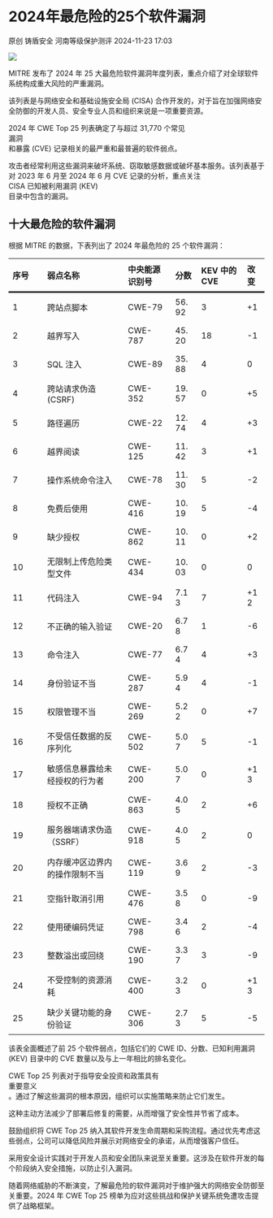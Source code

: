 #  2024年最危险的25个软件漏洞   
原创 铸盾安全  河南等级保护测评   2024-11-23 17:03  
  
![](https://mmbiz.qpic.cn/sz_mmbiz_png/sNicKB84ZxoHlsetbVFvZHZFJBwEdHfW8oJxtXlgGzzJxIP8WZrm0wbiamgc9rKKrTnLa7iaur94yGRWySibSJDmZQ/640?wx_fmt=png&from=appmsg "")  
  
MITRE 发布了 2024 年 25 大最危险软件漏洞年度列表，重点介绍了对全球软件系统构成重大风险的严重漏洞。  
  
该列表是与网络安全和基础设施安全局 (CISA) 合作开发的，对于旨在加强网络安全防御的开发人员、安全专业人员和组织来说是一项重要资源。  
  
2024 年 CWE Top 25 列表确定了与超过 31,770 个常见  
漏洞  
和暴露 (CVE) 记录相关的最严重和最普遍的软件弱点。  
  
攻击者经常利用这些漏洞来破坏系统、窃取敏感数据或破坏基本服务。该列表基于对 2023 年 6 月至 2024 年 6 月 CVE 记录的分析，重点关注  
CISA 已知被利用漏洞 (KEV)  
目录中包含的漏洞。  
## 十大最危险的软件漏洞  
  
根据 MITRE 的数据，下表列出了 2024 年最危险的 25 个软件漏洞：  
  
<table><thead style="border-bottom: 3px solid;"><tr><th style="padding: 0.5em;text-align: left;border-top-width: 1px;border-color: initial;word-break: break-all;" width="42"><span style="vertical-align: inherit;">序号</span></th><th style="padding: 0.5em;text-align: left;border-top-width: 1px;border-color: initial;word-break: break-word;" width="143"><span style="vertical-align: inherit;">弱点名称</span></th><th style="padding: 0.5em;text-align: left;border-top-width: 1px;border-color: initial;word-break: break-word;"><span style="vertical-align: inherit;">中央能源识别号</span></th><th style="padding: 0.5em;text-align: left;border-top-width: 1px;border-color: initial;word-break: break-word;"><span style="vertical-align: inherit;">分数</span></th><th style="padding: 0.5em;text-align: left;border-top-width: 1px;border-color: initial;word-break: break-word;"><span style="vertical-align: inherit;">KEV 中的 CVE</span></th><th style="padding: 0.5em;text-align: left;border-top-width: 1px;border-color: initial;word-break: break-word;"><span style="vertical-align: inherit;">改变</span></th></tr></thead><tbody><tr><td style="padding: 0.5em;border-color: initial;word-break: break-word;" width="35"><span style="vertical-align: inherit;">1</span></td><td style="padding: 0.5em;border-color: initial;word-break: break-word;" width="123"><span style="vertical-align: inherit;">跨站点脚本</span></td><td style="padding: 0.5em;border-color: initial;word-break: break-word;"><span style="vertical-align: inherit;">CWE-79</span></td><td style="padding: 0.5em;border-color: initial;word-break: break-word;"><span style="vertical-align: inherit;">56.92</span></td><td style="padding: 0.5em;border-color: initial;word-break: break-word;"><span style="vertical-align: inherit;">3</span></td><td style="padding: 0.5em;border-color: initial;word-break: break-word;"><span style="vertical-align: inherit;">+1</span></td></tr><tr><td style="padding: 0.5em;border-color: initial;word-break: break-word;" width="35"><span style="vertical-align: inherit;">2</span></td><td style="padding: 0.5em;border-color: initial;word-break: break-word;" width="123"><span style="vertical-align: inherit;">越界写入</span></td><td style="padding: 0.5em;border-color: initial;word-break: break-word;"><span style="vertical-align: inherit;">CWE-787</span></td><td style="padding: 0.5em;border-color: initial;word-break: break-word;"><span style="vertical-align: inherit;">45.20</span></td><td style="padding: 0.5em;border-color: initial;word-break: break-word;"><span style="vertical-align: inherit;">18</span></td><td style="padding: 0.5em;border-color: initial;word-break: break-word;"><span style="vertical-align: inherit;">-1</span></td></tr><tr><td style="padding: 0.5em;border-color: initial;word-break: break-word;" width="35"><span style="vertical-align: inherit;">3</span></td><td style="padding: 0.5em;border-color: initial;word-break: break-word;" width="123"><span style="vertical-align: inherit;">SQL 注入</span></td><td style="padding: 0.5em;border-color: initial;word-break: break-word;"><span style="vertical-align: inherit;">CWE-89</span></td><td style="padding: 0.5em;border-color: initial;word-break: break-word;"><span style="vertical-align: inherit;">35.88</span></td><td style="padding: 0.5em;border-color: initial;word-break: break-word;"><span style="vertical-align: inherit;">4</span></td><td style="padding: 0.5em;border-color: initial;word-break: break-word;"><span style="vertical-align: inherit;">0</span></td></tr><tr><td style="padding: 0.5em;border-color: initial;word-break: break-word;" width="35"><span style="vertical-align: inherit;">4</span></td><td style="padding: 0.5em;border-color: initial;word-break: break-word;" width="123"><span style="vertical-align: inherit;">跨站请求伪造 (CSRF)</span></td><td style="padding: 0.5em;border-color: initial;word-break: break-word;"><span style="vertical-align: inherit;">CWE-352</span></td><td style="padding: 0.5em;border-color: initial;word-break: break-word;"><span style="vertical-align: inherit;">19.57</span></td><td style="padding: 0.5em;border-color: initial;word-break: break-word;"><span style="vertical-align: inherit;">0</span></td><td style="padding: 0.5em;border-color: initial;word-break: break-word;"><span style="vertical-align: inherit;">+5</span></td></tr><tr><td style="padding: 0.5em;border-color: initial;word-break: break-word;" width="35"><span style="vertical-align: inherit;">5</span></td><td style="padding: 0.5em;border-color: initial;word-break: break-word;" width="123"><span style="vertical-align: inherit;">路径遍历</span></td><td style="padding: 0.5em;border-color: initial;word-break: break-word;"><span style="vertical-align: inherit;">CWE-22</span></td><td style="padding: 0.5em;border-color: initial;word-break: break-word;"><span style="vertical-align: inherit;">12.74</span></td><td style="padding: 0.5em;border-color: initial;word-break: break-word;"><span style="vertical-align: inherit;">4</span></td><td style="padding: 0.5em;border-color: initial;word-break: break-word;"><span style="vertical-align: inherit;">+3</span></td></tr><tr><td style="padding: 0.5em;border-color: initial;word-break: break-word;" width="35"><span style="vertical-align: inherit;">6</span></td><td style="padding: 0.5em;border-color: initial;word-break: break-word;" width="123"><span style="vertical-align: inherit;">越界阅读</span></td><td style="padding: 0.5em;border-color: initial;word-break: break-word;"><span style="vertical-align: inherit;">CWE-125</span></td><td style="padding: 0.5em;border-color: initial;word-break: break-word;"><span style="vertical-align: inherit;">11.42</span></td><td style="padding: 0.5em;border-color: initial;word-break: break-word;"><span style="vertical-align: inherit;">3</span></td><td style="padding: 0.5em;border-color: initial;word-break: break-word;"><span style="vertical-align: inherit;">+1</span></td></tr><tr><td style="padding: 0.5em;border-color: initial;word-break: break-word;" width="35"><span style="vertical-align: inherit;">7</span></td><td style="padding: 0.5em;border-color: initial;word-break: break-word;" width="123"><span style="vertical-align: inherit;">操作系统命令注入</span></td><td style="padding: 0.5em;border-color: initial;word-break: break-word;"><span style="vertical-align: inherit;">CWE-78</span></td><td style="padding: 0.5em;border-color: initial;word-break: break-word;"><span style="vertical-align: inherit;">11.30</span></td><td style="padding: 0.5em;border-color: initial;word-break: break-word;"><span style="vertical-align: inherit;">5</span></td><td style="padding: 0.5em;border-color: initial;word-break: break-word;"><span style="vertical-align: inherit;">-2</span></td></tr><tr><td style="padding: 0.5em;border-color: initial;word-break: break-word;" width="35"><span style="vertical-align: inherit;">8</span></td><td style="padding: 0.5em;border-color: initial;word-break: break-word;" width="123"><span style="vertical-align: inherit;">免费后使用</span></td><td style="padding: 0.5em;border-color: initial;word-break: break-word;"><span style="vertical-align: inherit;">CWE-416</span></td><td style="padding: 0.5em;border-color: initial;word-break: break-word;"><span style="vertical-align: inherit;">10.19</span></td><td style="padding: 0.5em;border-color: initial;word-break: break-word;"><span style="vertical-align: inherit;">5</span></td><td style="padding: 0.5em;border-color: initial;word-break: break-word;"><span style="vertical-align: inherit;">-4</span></td></tr><tr><td style="padding: 0.5em;border-color: initial;word-break: break-word;" width="35"><span style="vertical-align: inherit;">9</span></td><td style="padding: 0.5em;border-color: initial;word-break: break-word;" width="123"><span style="vertical-align: inherit;">缺少授权</span></td><td style="padding: 0.5em;border-color: initial;word-break: break-word;"><span style="vertical-align: inherit;">CWE-862</span></td><td style="padding: 0.5em;border-color: initial;word-break: break-word;"><span style="vertical-align: inherit;">10.11</span></td><td style="padding: 0.5em;border-color: initial;word-break: break-word;"><span style="vertical-align: inherit;">0</span></td><td style="padding: 0.5em;border-color: initial;word-break: break-word;"><span style="vertical-align: inherit;">+2</span></td></tr><tr><td style="padding: 0.5em;border-color: initial;word-break: break-word;" width="35"><span style="vertical-align: inherit;">10</span></td><td style="padding: 0.5em;border-color: initial;word-break: break-word;" width="123"><span style="vertical-align: inherit;">无限制上传危险类型文件</span></td><td style="padding: 0.5em;border-color: initial;word-break: break-word;"><span style="vertical-align: inherit;">CWE-434</span></td><td style="padding: 0.5em;border-color: initial;word-break: break-word;"><span style="vertical-align: inherit;">10.03</span></td><td style="padding: 0.5em;border-color: initial;word-break: break-word;"><span style="vertical-align: inherit;">0</span></td><td style="padding: 0.5em;border-color: initial;word-break: break-word;"><span style="vertical-align: inherit;">0</span></td></tr><tr><td style="padding: 0.5em;border-color: initial;word-break: break-word;" width="35"><span style="vertical-align: inherit;">11</span></td><td style="padding: 0.5em;border-color: initial;word-break: break-word;" width="123"><span style="vertical-align: inherit;">代码注入</span></td><td style="padding: 0.5em;border-color: initial;word-break: break-word;"><span style="vertical-align: inherit;">CWE-94</span></td><td style="padding: 0.5em;border-color: initial;word-break: break-word;"><span style="vertical-align: inherit;">7.13</span></td><td style="padding: 0.5em;border-color: initial;word-break: break-word;"><span style="vertical-align: inherit;">7</span></td><td style="padding: 0.5em;border-color: initial;word-break: break-word;"><span style="vertical-align: inherit;">+12</span></td></tr><tr><td style="padding: 0.5em;border-color: initial;word-break: break-word;" width="35"><span style="vertical-align: inherit;">12</span></td><td style="padding: 0.5em;border-color: initial;word-break: break-word;" width="123"><span style="vertical-align: inherit;">不正确的输入验证</span></td><td style="padding: 0.5em;border-color: initial;word-break: break-word;"><span style="vertical-align: inherit;">CWE-20</span></td><td style="padding: 0.5em;border-color: initial;word-break: break-word;"><span style="vertical-align: inherit;">6.78</span></td><td style="padding: 0.5em;border-color: initial;word-break: break-word;"><span style="vertical-align: inherit;">1</span></td><td style="padding: 0.5em;border-color: initial;word-break: break-word;"><span style="vertical-align: inherit;">-6</span></td></tr><tr><td style="padding: 0.5em;border-color: initial;word-break: break-word;" width="35"><span style="vertical-align: inherit;">13</span></td><td style="padding: 0.5em;border-color: initial;word-break: break-word;" width="123"><span style="vertical-align: inherit;">命令注入</span></td><td style="padding: 0.5em;border-color: initial;word-break: break-word;"><span style="vertical-align: inherit;">CWE-77</span></td><td style="padding: 0.5em;border-color: initial;word-break: break-word;"><span style="vertical-align: inherit;">6.74</span></td><td style="padding: 0.5em;border-color: initial;word-break: break-word;"><span style="vertical-align: inherit;">4</span></td><td style="padding: 0.5em;border-color: initial;word-break: break-word;"><span style="vertical-align: inherit;">+3</span></td></tr><tr><td style="padding: 0.5em;border-color: initial;word-break: break-word;" width="52"><span style="vertical-align: inherit;">14</span></td><td style="padding: 0.5em;border-color: initial;word-break: break-word;" width="123"><span style="vertical-align: inherit;">身份验证不当</span></td><td style="padding: 0.5em;border-color: initial;word-break: break-word;"><span style="vertical-align: inherit;">CWE-287</span></td><td style="padding: 0.5em;border-color: initial;word-break: break-word;"><span style="vertical-align: inherit;">5.94</span></td><td style="padding: 0.5em;border-color: initial;word-break: break-word;"><span style="vertical-align: inherit;">4</span></td><td style="padding: 0.5em;border-color: initial;word-break: break-word;"><span style="vertical-align: inherit;">-1</span></td></tr><tr><td style="padding: 0.5em;border-color: initial;word-break: break-word;" width="35"><span style="vertical-align: inherit;">15</span></td><td style="padding: 0.5em;border-color: initial;word-break: break-word;" width="123"><span style="vertical-align: inherit;">权限管理不当</span></td><td style="padding: 0.5em;border-color: initial;word-break: break-word;"><span style="vertical-align: inherit;">CWE-269</span></td><td style="padding: 0.5em;border-color: initial;word-break: break-word;"><span style="vertical-align: inherit;">5.22</span></td><td style="padding: 0.5em;border-color: initial;word-break: break-word;"><span style="vertical-align: inherit;">0</span></td><td style="padding: 0.5em;border-color: initial;word-break: break-word;"><span style="vertical-align: inherit;">+7</span></td></tr><tr><td style="padding: 0.5em;border-color: initial;word-break: break-word;" width="35"><span style="vertical-align: inherit;">16</span></td><td style="padding: 0.5em;border-color: initial;word-break: break-word;" width="123"><span style="vertical-align: inherit;">不受信任数据的反序列化</span></td><td style="padding: 0.5em;border-color: initial;word-break: break-word;"><span style="vertical-align: inherit;">CWE-502</span></td><td style="padding: 0.5em;border-color: initial;word-break: break-word;"><span style="vertical-align: inherit;">5.07</span></td><td style="padding: 0.5em;border-color: initial;word-break: break-word;"><span style="vertical-align: inherit;">5</span></td><td style="padding: 0.5em;border-color: initial;word-break: break-word;"><span style="vertical-align: inherit;">-1</span></td></tr><tr><td style="padding: 0.5em;border-color: initial;word-break: break-word;" width="35"><span style="vertical-align: inherit;">17</span></td><td style="padding: 0.5em;border-color: initial;word-break: break-word;" width="123"><span style="vertical-align: inherit;">敏感信息暴露给未经授权的行为者</span></td><td style="padding: 0.5em;border-color: initial;word-break: break-word;"><span style="vertical-align: inherit;">CWE-200</span></td><td style="padding: 0.5em;border-color: initial;word-break: break-word;"><span style="vertical-align: inherit;">5.07</span></td><td style="padding: 0.5em;border-color: initial;word-break: break-word;"><span style="vertical-align: inherit;">0</span></td><td style="padding: 0.5em;border-color: initial;word-break: break-word;"><span style="vertical-align: inherit;">+13</span></td></tr><tr><td style="padding: 0.5em;border-color: initial;word-break: break-word;" width="35"><span style="vertical-align: inherit;">18</span></td><td style="padding: 0.5em;border-color: initial;word-break: break-word;" width="123"><span style="vertical-align: inherit;">授权不正确</span></td><td style="padding: 0.5em;border-color: initial;word-break: break-word;"><span style="vertical-align: inherit;">CWE-863</span></td><td style="padding: 0.5em;border-color: initial;word-break: break-word;"><span style="vertical-align: inherit;">4.05</span></td><td style="padding: 0.5em;border-color: initial;word-break: break-word;"><span style="vertical-align: inherit;">2</span></td><td style="padding: 0.5em;border-color: initial;word-break: break-word;"><span style="vertical-align: inherit;">+6</span></td></tr><tr><td style="padding: 0.5em;border-color: initial;word-break: break-word;" width="35"><span style="vertical-align: inherit;">19</span></td><td style="padding: 0.5em;border-color: initial;word-break: break-word;" width="123"><span style="vertical-align: inherit;">服务器端请求伪造（SSRF）</span></td><td style="padding: 0.5em;border-color: initial;word-break: break-word;"><span style="vertical-align: inherit;">CWE-918</span></td><td style="padding: 0.5em;border-color: initial;word-break: break-word;"><span style="vertical-align: inherit;">4.05</span></td><td style="padding: 0.5em;border-color: initial;word-break: break-word;"><span style="vertical-align: inherit;">2</span></td><td style="padding: 0.5em;border-color: initial;word-break: break-word;"><span style="vertical-align: inherit;">0</span></td></tr><tr><td style="padding: 0.5em;border-color: initial;word-break: break-word;" width="35"><span style="vertical-align: inherit;">20</span></td><td style="padding: 0.5em;border-color: initial;word-break: break-word;" width="123"><span style="vertical-align: inherit;">内存缓冲区边界内的操作限制不当</span></td><td style="padding: 0.5em;border-color: initial;word-break: break-word;"><span style="vertical-align: inherit;">CWE-119</span></td><td style="padding: 0.5em;border-color: initial;word-break: break-word;"><span style="vertical-align: inherit;">3.69</span></td><td style="padding: 0.5em;border-color: initial;word-break: break-word;"><span style="vertical-align: inherit;">2</span></td><td style="padding: 0.5em;border-color: initial;word-break: break-word;"><span style="vertical-align: inherit;">-3</span></td></tr><tr><td style="padding: 0.5em;border-color: initial;word-break: break-word;" width="35"><span style="vertical-align: inherit;">21</span></td><td style="padding: 0.5em;border-color: initial;word-break: break-word;" width="123"><span style="vertical-align: inherit;">空指针取消引用</span></td><td style="padding: 0.5em;border-color: initial;word-break: break-word;"><span style="vertical-align: inherit;">CWE-476</span></td><td style="padding: 0.5em;border-color: initial;word-break: break-word;"><span style="vertical-align: inherit;">3.58</span></td><td style="padding: 0.5em;border-color: initial;word-break: break-word;"><span style="vertical-align: inherit;">0</span></td><td style="padding: 0.5em;border-color: initial;word-break: break-word;"><span style="vertical-align: inherit;">-9</span></td></tr><tr><td style="padding: 0.5em;border-color: initial;word-break: break-word;" width="35"><span style="vertical-align: inherit;">22</span></td><td style="padding: 0.5em;border-color: initial;word-break: break-word;" width="123"><span style="vertical-align: inherit;">使用硬编码凭证</span></td><td style="padding: 0.5em;border-color: initial;word-break: break-word;"><span style="vertical-align: inherit;">CWE-798</span></td><td style="padding: 0.5em;border-color: initial;word-break: break-word;"><span style="vertical-align: inherit;">3.46</span></td><td style="padding: 0.5em;border-color: initial;word-break: break-word;"><span style="vertical-align: inherit;">2</span></td><td style="padding: 0.5em;border-color: initial;word-break: break-word;"><span style="vertical-align: inherit;">-4</span></td></tr><tr><td style="padding: 0.5em;border-color: initial;word-break: break-word;" width="35"><span style="vertical-align: inherit;">23</span></td><td style="padding: 0.5em;border-color: initial;word-break: break-word;" width="123"><span style="vertical-align: inherit;">整数溢出或回绕</span></td><td style="padding: 0.5em;border-color: initial;word-break: break-word;"><span style="vertical-align: inherit;">CWE-190</span></td><td style="padding: 0.5em;border-color: initial;word-break: break-word;"><span style="vertical-align: inherit;">3.37</span></td><td style="padding: 0.5em;border-color: initial;word-break: break-word;"><span style="vertical-align: inherit;">3</span></td><td style="padding: 0.5em;border-color: initial;word-break: break-word;"><span style="vertical-align: inherit;">-9</span></td></tr><tr><td style="padding: 0.5em;border-color: initial;word-break: break-word;" width="35"><span style="vertical-align: inherit;">24</span></td><td style="padding: 0.5em;border-color: initial;word-break: break-word;" width="123"><span style="vertical-align: inherit;">不受控制的资源消耗</span></td><td style="padding: 0.5em;border-color: initial;word-break: break-word;"><span style="vertical-align: inherit;">CWE-400</span></td><td style="padding: 0.5em;border-color: initial;word-break: break-word;"><span style="vertical-align: inherit;">3.23</span></td><td style="padding: 0.5em;border-color: initial;word-break: break-word;"><span style="vertical-align: inherit;">0</span></td><td style="padding: 0.5em;border-color: initial;word-break: break-word;"><span style="vertical-align: inherit;">+13</span></td></tr><tr><td style="padding: 0.5em;border-color: initial;word-break: break-word;" width="35"><span style="vertical-align: inherit;">25</span></td><td style="padding: 0.5em;border-color: initial;word-break: break-word;" width="123"><span style="vertical-align: inherit;">缺少关键功能的身份验证</span></td><td style="padding: 0.5em;border-color: initial;word-break: break-word;"><span style="vertical-align: inherit;">CWE-306</span></td><td style="padding: 0.5em;border-color: initial;word-break: break-word;"><span style="vertical-align: inherit;">2.73</span></td><td style="padding: 0.5em;border-color: initial;word-break: break-word;"><span style="vertical-align: inherit;">5</span></td><td style="padding: 0.5em;border-color: initial;word-break: break-word;"><span style="vertical-align: inherit;">-5</span></td></tr></tbody></table>  
该表全面概述了前 25 个软件弱点，包括它们的 CWE ID、分数、已知利用漏洞 (KEV) 目录中的 CVE 数量以及与上一年相比的排名变化。  
  
CWE Top 25 列表对于指导安全投资和政策具有  
重要意义  
。通过了解这些漏洞的根本原因，组织可以实施策略来防止它们发生。  
  
这种主动方法减少了部署后修复的需要，从而增强了安全性并节省了成本。  
  
鼓励组织将 CWE Top 25 纳入其软件开发生命周期和采购流程。通过优先考虑这些弱点，公司可以降低风险并展示对网络安全的承诺，从而增强客户信任。  
  
采用安全设计实践对于开发人员和安全团队来说至关重要。这涉及在软件开发的每个阶段纳入安全措施，以防止引入漏洞。  
  
随着网络威胁的不断演变，了解最危险的软件漏洞对于维护强大的网络安全防御至关重要。2024 年 CWE Top 25 榜单为应对这些挑战和保护关键系统免遭攻击提供了战略框架。  
  
